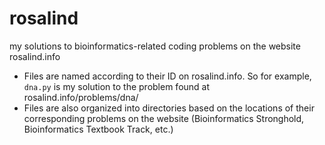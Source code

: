 # rosalind
my solutions to bioinformatics-related coding problems on the website rosalind.info  

* Files are named according to their ID on rosalind.info. So for example, `dna.py` is my solution to the problem found at rosalind.info/problems/dna/
* Files are also organized into directories based on the locations of their corresponding problems on the website (Bioinformatics Stronghold, Bioinformatics Textbook Track, etc.)
